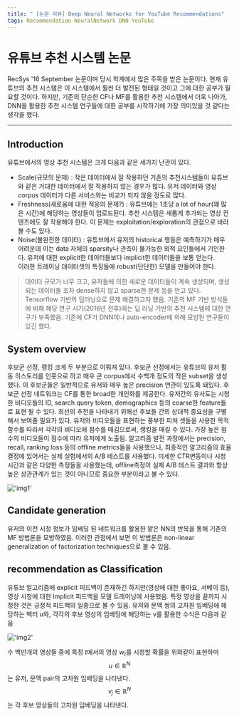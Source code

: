 ```yaml
---
title: " [논문 리뷰] Deep Neural Networks for YouTube Recommendations"
tags: Recommendation NeuralNetwork DNN YouTube
---
```


# 유튜브 추천 시스템 논문
RecSys '16 September 논문이며 당시 학계에서 많은 주목을 받은 논문이다. 현재 유튜브의 추천 시스템은 이 시스템에서 훨씬 더 발전된 형태일 것이고 그에 대한 공부가 필요할 것이다. 하지만, 기존의 단순한 CF나 MF를 활용한 추천 시스템에서 더욱 나아가, DNN을 활용한 추천 시스템 연구들에 대한 공부를 시작하기에 가장 의미있을 것 같다는 생각을 했다.

---
## Introduction
 유튜브에서의 영상 추천 시스템은 크게 다음과 같은 세가지 난관이 있다.
 - Scale(규모의 문제) : 작은 데이터에서 잘 작용하던 기존의 추천시스템들이 유튜브와 같은 거대한 데이터에서 잘 작용하지 않는 경우가 많다. 유저 데이터와 영상 corpus 데이터가 다른 서비스와는 비교가 되지 않을 정도로 많다.
- Freshness(새로움에 대한 적응의 문제?) : 유튜브에는 1초당 a lot of hour(꽤 많은 시간)에 해당하는 영상들이 업로드된다. 추천 시스템은 새롭게 추가되는 영상 컨텐츠에도 잘 작용해야 한다. 이 문제는 exploitation/exploration의 관점으로 바라 볼 수도 있다.
- Noise(불완전한 데이터) : 유튜브에서 유저의 historical 행동은 예측하기가 매우 어려운데 이는 data 자체의 sparsity나 관측이 불가능한 외적 요인들에서 기인한다. 유저에 대한 explicit한 데이터들보다 implicit한 데이터들을 보통 얻는다.<br>
 이러한 트레이닝 데이터셋의 특징들에 robust(단단한) 모델을 만들어야 한다.
> 데이터 규모가 너무 크고, 유저들에 의한 새로운 데이터들이 계속 생성되며, 생성되는 데이터들 조차 dense하지 않고 sparse한 문제 등을 안고 있다.
Tensorflow 기반의 딥러닝으로 문제 해결하고자 했음. 기존의 MF 기반 방식들에 비해 해당 연구 시기(2016년 전후)에는 딥 러닝 기반의 추천 시스템에 대한 연구가 부족했음. 기존에 CF가 DNN이나 auto-encoder에 의해 모방된 연구들이 있긴 했다.

## System overview
후보군 선정, 랭킹 크게 두 부분으로 이뤄져 있다. 후보군 선정에서는 유튜브의 유저 활동 히스토리를 인풋으로 하고 매우 큰 corpus에서 수백개 정도의 작은 subset을 생성했다. 이 후보군들은 일반적으로 유저와 매우 높은 precision 연관이 있도록 돼있다. 후보군 선정 네트워크는 CF를 통한 broad한 개인화를 제공한다. 유저간의 유사도는 시청한 비디오들의 ID, search query token, demographics 등의 coarse한 feature들로 표현 될 수 있다. 최선의 추천을 나타내기 위해선 후보들 간의 상대적 중요성을 구별해서 보여줄 필요가 있다. 유저와 비디오들을 표현하는 풍부한 피쳐 셋들을 사용한 목적 함수를 따라서 각각의 비디오에 점수를 매김으로써, 랭킹을 매길 수 있다. 가장 높은 점수의 비디오들이 점수에 따라 유저에게 노출됨. 알고리즘 발전 과정에서는 precision, recall, ranking loss 등의 offline metrics들을 사용했으나, 최종적인 알고리즘의 효율 결정에 있어서는 실제 실험에서의 A/B 테스트를 사용했다. 미세한 CTR변동이나 시청 시간과 같은 다양한 측정들을 사용했는데, offline측정이 실제 A/B 테스트 결과와 항상 높은 상관관계가 있는 것이 아니므로 중요한 부분이라고 볼 수 있다.

!['img1'](https://imgur.com/CLl8V0q.png)

## Candidate generation
유저의 이전 시청 정보가 임베딩 된 네트워크를 활용한 얕은 NN의 반복을 통해 기존의 MF 방법론을 모방하였음. 이러한 관점에서 보면 이 방법론은 non-linear generalization of factorization techniques으로 볼 수 있음.

## recommendation as Classification
유튜브 알고리즘에 explicit 피드백이 존재하긴 하지만(영상에 대한 좋아요, 서베이 등), 영상 시청에 대한 Implicit 피드백을 모델 트레이닝에 사용했음. 특정 영상을 끝까지 시청한 것은 긍정적 피드백의 일종으로 볼 수 있음.
유저와 문맥 쌍의 고차원 임베딩에 해당하는 벡터 u와, 각각의 후보 영상의 임베딩에 해당하는 v를 활용한 수식은 다음과 같음

!['img2'](https://imgur.com/qnatxUi.png)

수 백만개의 영상들 중에 특정 $t$에서의 영상 $w_t$를 시청할 확률을 위와같이 표현하며 $$u\in\mathbb{R}^N$$ 는 유저, 문맥 pair의 고차원 임베딩을 나타낸다. $$v_{j}\in\mathbb{R}^N$$는 각 후보 영상들의 고차원 임베딩을 나타낸다.

